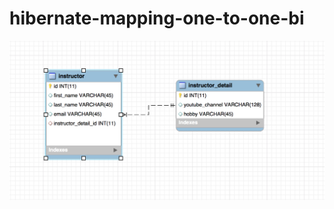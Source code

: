 # hibernate-mapping-one-to-one-bi

![Screenshot](https://github.com/treethree/hibernate-mapping-one-to-one-uni/blob/master/Screen%20Shot%202018-12-05%20at%203.27.25%20PM.png)
